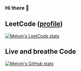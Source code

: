 ### Hi there 👋

<!--
**blitzzkid/blitzzkid** is a ✨ _special_ ✨ repository because its `README.md` (this file) appears on your GitHub profile.

Here are some ideas to get you started:

- 🔭 I’m currently working on ...
- 🌱 I’m currently learning ...
- 👯 I’m looking to collaborate on ...
- 🤔 I’m looking for help with ...
- 💬 Ask me about ...
- 📫 How to reach me: ...
- 😄 Pronouns: ...
- ⚡ Fun fact: ...
-->

## LeetCode ([profile](https://leetcode.com/blitzkid/))
[![Melvin's LeetCode stats](https://leetcode-stats-six.vercel.app/api?username=blitzkid)](https://github.com/KnlnKS/leetcode-stats)

## Live and breathe Code

[![Melvin's GitHub stats](https://github-readme-stats.vercel.app/api?username=blitzzkid&show_icons=true&icon_color=586069&text_color=586069&bg_color=fff&line_height=30&hide_title=true&title_color=0366d6)](https://github.com/anuraghazra/github-readme-stats)
